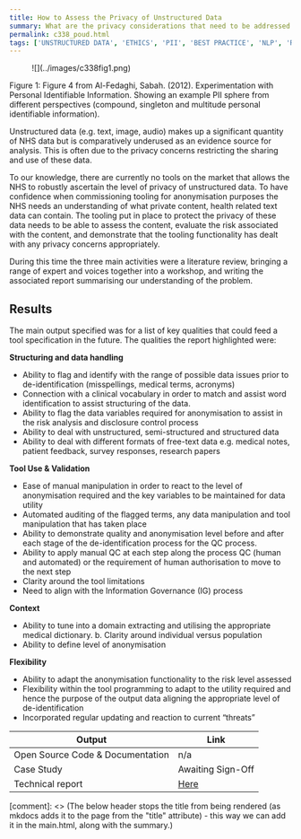 ```yaml
---
title: How to Assess the Privacy of Unstructured Data
summary: What are the privacy considerations that need to be addressed when dealing with unstructured healthcare text data
permalink: c338_poud.html
tags: ['UNSTRUCTURED DATA', 'ETHICS', 'PII', 'BEST PRACTICE', 'NLP', 'RESEARCH', 'TEXT DATA', 'OPEN DATA', 'PYTHON', 'COMPLETE']
---
```


<figure markdown>
![](../images/c338fig1.png)
</figure>
<figcaption>Figure 1: Figure 4 from Al-Fedaghi, Sabah. (2012). Experimentation with Personal Identifiable Information. Showing an example PII sphere from different perspectives (compound, singleton and multitude personal identifiable information).</figcaption>

Unstructured data (e.g. text, image, audio) makes up a significant quantity of NHS data but is comparatively underused as an evidence source for analysis. This is often due to the privacy concerns restricting the sharing and use of these data.

To our knowledge, there are currently no tools on the market that allows the NHS to robustly ascertain the level of privacy of unstructured data. To have confidence when commissioning tooling for anonymisation purposes the NHS needs an understanding of what private content, health related text data can contain. The tooling put in place to protect the privacy of these data needs to be able to assess the content, evaluate the risk associated with the content, and demonstrate that the tooling functionality has dealt with any privacy concerns appropriately.

During this time the three main activities were a literature review, bringing a range of expert and voices together into a workshop, and writing the associated report summarising our understanding of the problem.

## Results

The main output specified was for a list of key qualities that could feed a tool specification in the future.  The qualities the report highlighted were:

**Structuring and data handling**

* Ability to flag and identify with the range of possible data issues prior to de-identification (misspellings, medical terms, acronyms)
* Connection with a clinical vocabulary in order to match and assist word identification to assist structuring of the data.
* Ability to flag the data variables required for anonymisation to assist in the risk analysis and disclosure control process
* Ability to deal with unstructured, semi-structured and structured data
* Ability to deal with different formats of free-text data e.g. medical notes, patient feedback, survey responses, research papers

**Tool Use & Validation**

* Ease of manual manipulation in order to react to the level of anonymisation required and the key variables to be maintained for data utility
* Automated auditing of the flagged terms, any data manipulation and tool manipulation that has taken place
* Ability to demonstrate quality and anonymisation level before and after each stage of the de-identification process for the QC process.
* Ability to apply manual QC at each step along the process QC (human and automated) or the requirement of human authorisation to move to the next step
* Clarity around the tool limitations
* Need to align with the Information Governance (IG) process

**Context**

* Ability to tune into a domain extracting and utilising the appropriate medical dictionary. b. Clarity around individual versus population
* Ability to define level of anonymisation

**Flexibility**

* Ability to adapt the anonymisation functionality to the risk level assessed
* Flexibility within the tool programming to adapt to the utility required and hence the purpose of the output data aligning the appropriate level of de-identification
* Incorporated regular updating and reaction to current “threats”

| Output | Link |
| ---- | ---- |
| Open Source Code & Documentation | n/a |
| Case Study | Awaiting Sign-Off |
| Technical report | [Here](https://github.com/nhsx/PrivacyFingerprint/blob/main/reports/PrivacyOfUnstructuredDataReport_Nov2022.pdf) |

[comment]: <> (The below header stops the title from being rendered (as mkdocs adds it to the page from the "title" attribute) - this way we can add it in the main.html, along with the summary.)
#
